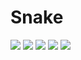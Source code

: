 # Snake
![](https://tokei.rs/b1/github/Fritzist/Snake)
![](https://tokei.rs/b1/github/Fritzist/Snake?category=blanks)
![](https://tokei.rs/b1/github/Fritzist/Snake?category=code)
![](https://tokei.rs/b1/github/Fritzist/Snake?category=comments)
![](https://tokei.rs/b1/github/Fritzist/Snake?category=files)